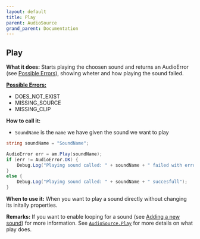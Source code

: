 ```yaml
---
layout: default
title: Play
parent: AudioSource
grand_parent: Documentation
---
```


## Play
**What it does:**
Starts playing the choosen sound and returns an AudioError (see [Possible Errors](https://mathewhdyt.github.io/Unity-Audio-Manager/docs/documentation/index/#possible-errors)), showing wheter and how playing the sound failed.

[**Possible Errors:**](https://mathewhdyt.github.io/Unity-Audio-Manager/docs/documentation/index/#possible-errors)
- DOES_NOT_EXIST
- MISSING_SOURCE
- MISSING_CLIP

**How to call it:**
- ```SoundName``` is the ```name``` we have given the sound we want to play

```csharp
string soundName = "SoundName";

AudioError err = am.Play(soundName);
if (err != AudioError.OK) {
    Debug.Log("Playing sound called: " + soundName + " failed with error id: " + err);
}
else {
    Debug.Log("Playing sound called: " + soundName + " succesfull");
}
```

**When to use it:**
When you want to play a sound directly without changing its initally properties.

**Remarks:**
If you want to enable looping for a sound (see [Adding a new sound](https://mathewhdyt.github.io/Unity-Audio-Manager/installation#adding-a-new-sound)) for more information. See [```AudioSource.Play```](https://docs.unity3d.com/ScriptReference/AudioSource.Play.html) for more details on what play does.
